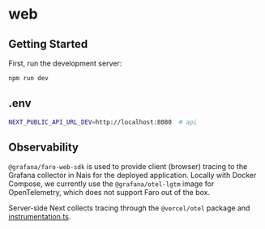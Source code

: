 # web

## Getting Started

First, run the development server:

```bash
npm run dev
```

## .env

```sh
NEXT_PUBLIC_API_URL_DEV=http://localhost:8080  # api
```

## Observability

`@grafana/faro-web-sdk` is used to provide client (browser) tracing to the Grafana collector in Nais for the deployed application. Locally with Docker Compose, we currently use the `@grafana/otel-lgtm` image for OpenTelemetry, which does not support Faro out of the box.

Server-side Next collects tracing through the `@vercel/otel` package and [instrumentation.ts](./instrumentation.ts).
